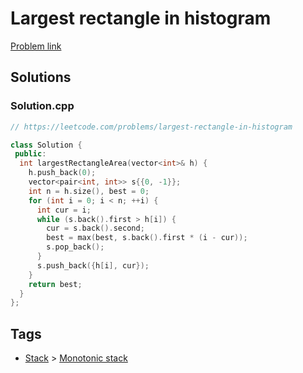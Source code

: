 # Largest rectangle in histogram

[Problem link](https://leetcode.com/problems/largest-rectangle-in-histogram)

## Solutions


### Solution.cpp
```cpp
// https://leetcode.com/problems/largest-rectangle-in-histogram

class Solution {
 public:
  int largestRectangleArea(vector<int>& h) {
    h.push_back(0);
    vector<pair<int, int>> s{{0, -1}};
    int n = h.size(), best = 0;
    for (int i = 0; i < n; ++i) {
      int cur = i;
      while (s.back().first > h[i]) {
        cur = s.back().second;
        best = max(best, s.back().first * (i - cur));
        s.pop_back();
      }
      s.push_back({h[i], cur});
    }
    return best;
  }
};
```
## Tags

* [Stack](/README.md#Stack) > [Monotonic stack](/README.md#Stack-Monotonic_stack)
